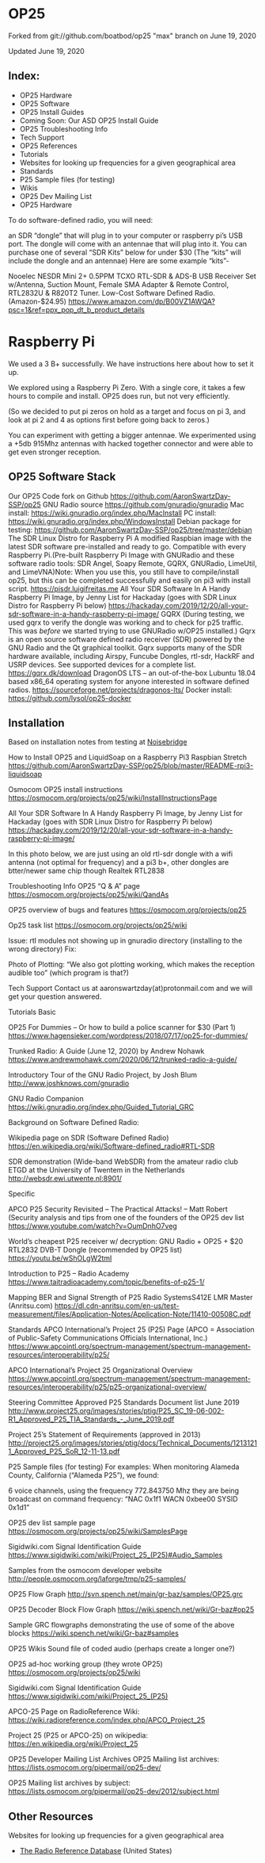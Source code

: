 # OP25

Forked from git://github.com/boatbod/op25 "max" branch on June 19, 2020

Updated June 19, 2020


## Index:

- OP25 Hardware
- OP25 Software
- OP25 Install Guides
- Coming Soon: Our ASD OP25 Install Guide
- OP25 Troubleshooting Info
- Tech Support
- OP25 References
- Tutorials
- Websites for looking up frequencies for a given geographical area
- Standards
- P25 Sample files (for testing)
- Wikis
- OP25 Dev Mailing List
- OP25 Hardware

To do software-defined radio, you will need:

an SDR “dongle” that will plug in to your computer or raspberry pi’s USB port.
The dongle will come with an antennae that will plug into it.
You can purchase one of several “SDR Kits” below for under $30 (The “kits” will include the dongle and an antennae)
Here are some example “kits”-

Nooelec NESDR Mini 2+ 0.5PPM TCXO RTL-SDR & ADS-B USB Receiver Set w/Antenna, Suction Mount, Female SMA Adapter & Remote Control, RTL2832U & R820T2 Tuner. Low-Cost Software Defined Radio. (Amazon-$24.95)
https://www.amazon.com/dp/B00VZ1AWQA?psc=1&ref=ppx_pop_dt_b_product_details

# Raspberry Pi


We used a 3 B+ successfully. We have instructions here about how to set it up.

We explored using a Raspberry Pi Zero. With a single core, it takes a few hours to compile and install. OP25 does run, but not very efficiently.

(So we decided to put pi zeros on hold as a target and focus on pi 3, and look at pi 2 and 4 as options first before going back to zeros.)

You can experiment with getting a bigger antennae. We experimented using a +5db 915Mhz antennas with hacked together connector and were able to get even stronger reception.

OP25 Software Stack
-----

Our OP25 Code fork on Github https://github.com/AaronSwartzDay-SSP/op25
GNU Radio source https://github.com/gnuradio/gnuradio
Mac install: https://wiki.gnuradio.org/index.php/MacInstall
PC install: https://wiki.gnuradio.org/index.php/WindowsInstall
Debian package for testing: https://github.com/AaronSwartzDay-SSP/op25/tree/master/debian
The SDR Linux Distro for Raspberry Pi
A modified Raspbian image with the latest SDR software pre-installed and ready to go. Compatible with every Raspberry Pi.(Pre-built Raspberry Pi Image with GNURadio and these software radio tools: SDR Angel, Soapy Remote, GQRX, GNURadio, LimeUtil, and LimeVNA)Note: When you use this, you still have to compile/install op25, but this can be completed successfully and easily on pi3 with install script.
https://pisdr.luigifreitas.me
All Your SDR Software In A Handy Raspberry Pi Image, by Jenny List for Hackaday (goes with SDR Linux Distro for Raspberry Pi below)
https://hackaday.com/2019/12/20/all-your-sdr-software-in-a-handy-raspberry-pi-image/
GQRX (During testing, we used gqrx to verify the dongle was working and to check for p25 traffic. This was *before* we started trying to use GNURadio w/OP25 installed.)
Gqrx is an open source software defined radio receiver (SDR) powered by the GNU Radio and the Qt graphical toolkit. Gqrx supports many of the SDR hardware available, including Airspy, Funcube Dongles, rtl-sdr, HackRF and USRP devices. See supported devices for a complete list. https://gqrx.dk/download
DragonOS LTS – an out-of-the-box Lubuntu 18.04 based x86_64 operating system for anyone interested in software defined radios. https://sourceforge.net/projects/dragonos-lts/
Docker install: https://github.com/lysol/op25-docker

Installation
-----

Based on installation notes from testing at [Noisebridge](https://www.noisebridge.net/OP25)

How to Install OP25 and LiquidSoap on a Raspberry Pi3 Raspbian Stretch
https://github.com/AaronSwartzDay-SSP/op25/blob/master/README-rpi3-liquidsoap

Osmocom OP25 install instructions
https://osmocom.org/projects/op25/wiki/InstallInstructionsPage

All Your SDR Software In A Handy Raspberry Pi Image, by Jenny List for Hackaday (goes with SDR Linux Distro for Raspberry Pi below)
https://hackaday.com/2019/12/20/all-your-sdr-software-in-a-handy-raspberry-pi-image/

 



In this photo below, we are just using an old rtl-sdr dongle with a wifi antenna (not optimal for frequency) and a pi3 b+, other dongles are btter/newer same chip though Realtek RTL2838



Troubleshooting Info
OP25 “Q & A” page
https://osmocom.org/projects/op25/wiki/QandAs

OP25 overview of bugs and features
https://osmocom.org/projects/op25

Op25 task list
https://osmocom.org/projects/op25/wiki

Issue: rtl modules not showing up in gnuradio directory (installing to the wrong directory)
Fix:

Photo of Plotting: “We also got plotting working, which makes the reception audible too” (which program is that?)

Tech Support
Contact us at aaronswartzday(at)protonmail.com and we will get your question answered.

Tutorials
Basic

OP25 For Dummies – Or how to build a police scanner for $30 (Part 1)
https://www.hagensieker.com/wordpress/2018/07/17/op25-for-dummies/

Trunked Radio: A Guide (June 12, 2020) by Andrew Nohawk
https://www.andrewmohawk.com/2020/06/12/trunked-radio-a-guide/

Introductory Tour of the GNU Radio Project, by Josh Blum
http://www.joshknows.com/gnuradio

GNU Radio Companion
https://wiki.gnuradio.org/index.php/Guided_Tutorial_GRC

Background on Software Defined Radio:

Wikipedia page on SDR (Software Defined Radio)  https://en.wikipedia.org/wiki/Software-defined_radio#RTL-SDR

SDR demonstration (Wide-band WebSDR) from the amateur radio club ETGD at the University of Twentem in the Netherlands http://websdr.ewi.utwente.nl:8901/

Specific

APCO P25 Security Revisited – The Practical Attacks! – Matt Robert (Security analysis and tips from one of the founders of the OP25 dev list
https://www.youtube.com/watch?v=OumDnhO7veg

World’s cheapest P25 receiver w/ decryption: GNU Radio + OP25 + $20 RTL2832 DVB-T Dongle (recommended by OP25 list) 
https://youtu.be/wShOLgW2tmI

Introduction to P25 – Radio Academy
https://www.taitradioacademy.com/topic/benefits-of-p25-1/

Mapping BER and Signal Strength of P25 Radio SystemsS412E LMR Master (Anritsu.com)
https://dl.cdn-anritsu.com/en-us/test-measurement/files/Application-Notes/Application-Note/11410-00508C.pdf

Standards
APCO International’s Project 25 (P25) Page (APCO = Association of Public-Safety Communications Officials International, Inc.)
https://www.apcointl.org/spectrum-management/spectrum-management-resources/interoperability/p25/

APCO International’s Project 25 Organizational Overview
https://www.apcointl.org/spectrum-management/spectrum-management-resources/interoperability/p25/p25-organizational-overview/

Steering Committee Approved P25 Standards Document list June 2019
http://www.project25.org/images/stories/ptig/P25_SC_19-06-002-R1_Approved_P25_TIA_Standards_-_June_2019.pdf

Project 25’s Statement of Requirements (approved in 2013)
http://project25.org/images/stories/ptig/docs/Technical_Documents/12131211_Approved_P25_SoR_12-11-13.pdf

P25 Sample files (for testing)
For examples: When monitoring Alameda County, California (“Alameda P25”), we found:

6 voice channels, using the frequency 772.843750 Mhz
they are being broadcast on command frequency:
“NAC 0x1f1 WACN 0xbee00 SYSID 0x1d1”

OP25 dev list sample page
https://osmocom.org/projects/op25/wiki/SamplesPage

Sigidwiki.com Signal Identification Guide
https://www.sigidwiki.com/wiki/Project_25_(P25)#Audio_Samples

Samples from the osmocom developer website
http://people.osmocom.org/laforge/tmp/p25-samples/

OP25 Flow Graph
http://svn.spench.net/main/gr-baz/samples/OP25.grc

OP25 Decoder Block Flow Graph
https://wiki.spench.net/wiki/Gr-baz#op25

Sample GRC flowgraphs demonstrating the use of some of the above blocks
https://wiki.spench.net/wiki/Gr-baz#samples

OP25 Wikis
Sound file of coded audio (perhaps create a longer one?)

OP25 ad-hoc working group (they wrote OP25)
https://osmocom.org/projects/op25/wiki

Sigidwiki.com Signal Identification Guide
https://www.sigidwiki.com/wiki/Project_25_(P25)

APCO-25 Page on RadioReference Wiki: https://wiki.radioreference.com/index.php/APCO_Project_25

Project 25 (P25 or APCO-25) on wikipedia: https://en.wikipedia.org/wiki/Project_25

 

OP25 Developer Mailing List Archives
OP25 Mailing list archives: https://lists.osmocom.org/pipermail/op25-dev/

OP25 Mailing list archives by subject: https://lists.osmocom.org/pipermail/op25-dev/2012/subject.html

Other Resources
-----
Websites for looking up frequencies for a given geographical area

- [The Radio Reference Database](https://www.radioreference.com/apps/db/) (United States)
